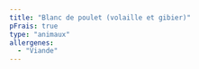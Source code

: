 ```yaml
---
title: "Blanc de poulet (volaille et gibier)"
pFrais: true
type: "animaux"
allergenes:
  - "Viande"
---
```


